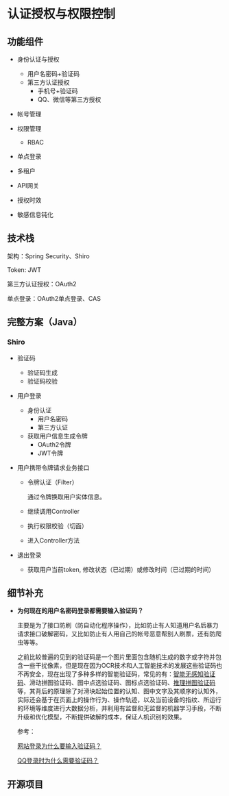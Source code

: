# 认证授权与权限控制



## 功能组件

+ 身份认证与授权
  + 用户名密码+验证码
  + 第三方认证授权
    + 手机号+验证码
    + QQ、微信等第三方授权
+ 帐号管理
+ 权限管理
  + RBAC
+ 单点登录
+ 多租户
+ API网关

+ 授权时效

+ 敏感信息钝化



## 技术栈

架构：Spring Security、Shiro

Token: JWT 

第三方认证授权：OAuth2

单点登录：OAuth2单点登录、CAS



## 完整方案（Java）

### Shiro 

+ 验证码

  + 验证码生成
  + 验证码校验

+ 用户登录

  + 身份认证
    + 用户名密码
    + 第三方认证
  + 获取用户信息生成令牌
    + OAuth2令牌
    + JWT令牌

+ 用户携带令牌请求业务接口

  + 令牌认证（Filter）

    通过令牌换取用户实体信息。

  + 继续调用Controller

  + 执行权限校验（切面）

  + 进入Controller方法

+ 退出登录

  + 获取用户当前token, 修改状态（已过期）或修改时间（已过期的时间）



## 细节补充

+ **为何现在的用户名密码登录都需要输入验证码？**

  主要是为了接口防刷（防自动化程序操作），比如防止有人知道用户名后暴力请求接口破解密码，又比如防止有人用自己的帐号恶意帮别人刷票，还有防爬虫等等。

  之前比较普遍的见到的验证码是一个图片里面包含随机生成的数字或字符并包含一些干扰像素，但是现在因为OCR技术和人工智能技术的发展这些验证码也不再安全，现在出现了多种多样的智能验证码，常见的有：[智能无感知验证码](http://dun.163.com/trial/sense)、滑动拼图验证码、图中点选验证码、图标点选验证码、[推理拼图验证码](http://dun.163.com/trial/inference)等，其背后的原理除了对滑块起始位置的认知、图中文字及其顺序的认知外，实际还会基于在页面上的操作行为、操作轨迹，以及当前设备的指纹、所运行的环境等维度进行大数据分析，并利用有监督和无监督的机器学习手段，不断升级和优化模型，不断提供破解的成本，保证人机识别的效果。

  参考：

  [网站登录为什么要输入验证码？](https://dun.163.com/news/p/6ccd905a119d436f9655e94457ae4cda)

  [QQ登录时为什么需要验证码？](https://kf.qq.com/faq/16122732A7Rv161227zy2ieu.html)



## 开源项目





